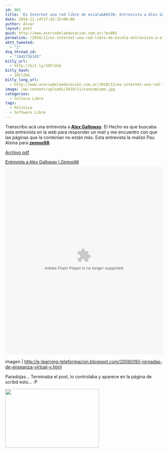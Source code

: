 ```yaml
---
id: 801
title: 'Es Internet una red libre de escala&#8230; Entrevista a Alex Galloway'
date: 2010-11-14T17:42:32+00:00
author: Alvar
layout: post
guid: http://www.acercadelaeducacion.com.ar/?p=801
permalink: /2010/11/es-internet-una-red-libre-de-escala-entrevista-a-alex-galloway/
aktt_tweeted:
  - "1"
dsq_thread_id:
  - "1845736145"
bitly_url:
  - http://bit.ly/1OtlZeG
bitly_hash:
  - 1OtlZeG
bitly_long_url:
  - http://www.acercadelaeducacion.com.ar/2010/11/es-internet-una-red-libre-de-escala-entrevista-a-alex-galloway/
image: /wp-content/uploads/2010/11/consumismo.jpg
categories:
  - Cultura Libre
tags:
  - Política
  - Software Libre
---
```

Transcribo acá una entrevista a<strong> <a title="Página de Alex Galloway" href="http://www.google.com/url?sa=t&amp;source=web&amp;cd=1&amp;ved=0CBwQFjAA&amp;url=http%3A%2F%2Fcultureandcommunication.org%2Fgalloway%2F&amp;rct=j&amp;q=alex%20galloway&amp;ei=LUPgTOqGI4H68AbGr_yvDw&amp;usg=AFQjCNHxw3HpBv3B9104OSos-CkHeEyFBQ&amp;sig2=qw5bPtK4sDj-c4FAIPFz8Q&amp;cad=rja" target="_blank">Alex Galloway</a></strong>. El Hecho es que buscaba esta entrevista en la web para responder un mail y me encuentro con que las páginas que la contenían no están más. Esta entrevista la realizó Pau Alsina para <strong><a title="Página de zemos98" href="http://www.zemos98.org/" target="_blank">zemos98</a></strong>.

<a title="Archivo en pdf" href="http://dl.dropbox.com/u/1128891/AlexGalloway.pdf" target="_blank">Archivo pdf</a>

<a style="margin: 12px auto 6px auto; font-family: Helvetica,Arial,Sans-serif; font-style: normal; font-variant: normal; font-weight: normal; font-size: 14px; line-height: normal; font-size-adjust: none; font-stretch: normal; -x-system-font: none; display: block; text-decoration: underline;" title="View Entrevista a Alex Galloway | Zemos98 on Scribd" href="http://www.scribd.com/doc/42536565/Entrevista-a-Alex-Galloway-Zemos98">Entrevista a Alex Galloway | Zemos98</a> <object id="doc_340502758985417" style="outline: none;" classid="clsid:d27cdb6e-ae6d-11cf-96b8-444553540000" width="100%" height="600" codebase="http://download.macromedia.com/pub/shockwave/cabs/flash/swflash.cab#version=6,0,40,0"><param name="name" value="doc_340502758985417" /><param name="data" value="http://d1.scribdassets.com/ScribdViewer.swf" /><param name="wmode" value="opaque" /><param name="bgcolor" value="#ffffff" /><param name="allowFullScreen" value="true" /><param name="allowScriptAccess" value="always" /><param name="FlashVars" value="document_id=42536565&amp;access_key=key-2cmp6m4rc4m27shpkc66&amp;page=1&amp;viewMode=list" /><param name="src" value="http://d1.scribdassets.com/ScribdViewer.swf" /><param name="allowfullscreen" value="true" /><param name="flashvars" value="document_id=42536565&amp;access_key=key-2cmp6m4rc4m27shpkc66&amp;page=1&amp;viewMode=list" /><embed id="doc_340502758985417" style="outline: none;" type="application/x-shockwave-flash" width="100%" height="600" src="http://d1.scribdassets.com/ScribdViewer.swf" flashvars="document_id=42536565&amp;access_key=key-2cmp6m4rc4m27shpkc66&amp;page=1&amp;viewMode=list" allowscriptaccess="always" allowfullscreen="true" bgcolor="#ffffff" wmode="opaque" data="http://d1.scribdassets.com/ScribdViewer.swf" name="doc_340502758985417"></embed></object>

imagen | http://e-learning-teleformacion.blogspot.com/2008/09/i-jornadas-de-enseanza-virtual-y.html

Paradojas... Terminaba el post, lo controlaba y aparece en la página de scribd esto... :P

<a href="http://www.acercadelaeducacion.com.ar/wp-content/uploads/2010/11/rea-de-trabajo-1_1401-e1289767186583.png"><img class="size-medium wp-image-806 alignleft" title="Descontrol-control" src="http://www.acercadelaeducacion.com.ar/wp-content/uploads/2010/11/rea-de-trabajo-1_1401-e1289767186583-300x187.png" alt="" width="300" height="187" /></a>